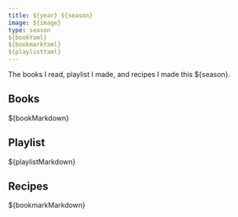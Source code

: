 ```yaml
---
title: ${year} ${season}
image: ${image}
type: season
${bookYaml}
${bookmarkYaml}
${playlistYaml}
---
```


The books I read, playlist I made, and recipes I made this ${season}.

## Books

${bookMarkdown}

## Playlist

${playlistMarkdown}

## Recipes

${bookmarkMarkdown}
